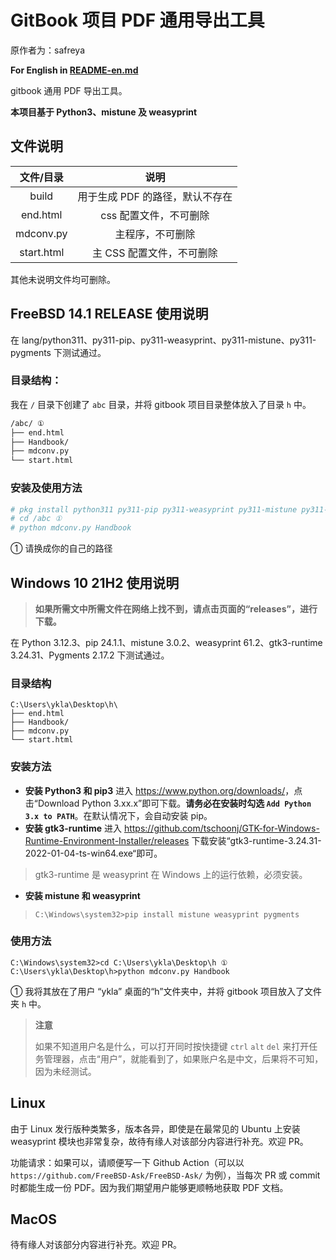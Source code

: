 # GitBook 项目 PDF 通用导出工具

原作者为：safreya

**For English in [README-en.md](./README-en.md)**

gitbook 通用 PDF 导出工具。

**本项目基于 Python3、mistune 及 weasyprint**

## 文件说明

|文件/目录|说明|
|:---:|:---:|
|build|用于生成 PDF 的路径，默认不存在|
|end.html|css 配置文件，不可删除|
|mdconv.py|主程序，不可删除|
|start.html|主 CSS 配置文件，不可删除|

其他未说明文件均可删除。

## FreeBSD 14.1 RELEASE 使用说明

在 lang/python311、py311-pip、py311-weasyprint、py311-mistune、py311-pygments 下测试通过。

### 目录结构：

我在 `/` 目录下创建了 `abc` 目录，并将 gitbook 项目目录整体放入了目录 `h` 中。

```sh
/abc/ ①
├── end.html
├── Handbook/ 
├── mdconv.py
└── start.html
```

### 安装及使用方法

```sh
# pkg install python311 py311-pip py311-weasyprint py311-mistune py311-pygments
# cd /abc ①
# python mdconv.py Handbook
```

① 请换成你的自己的路径


## Windows 10 21H2 使用说明

>**如果所需文中所需文件在网络上找不到，请点击页面的“releases”，进行下载。**


在 Python 3.12.3、pip 24.1.1、mistune 3.0.2、weasyprint 61.2、gtk3-runtime 3.24.31、Pygments 2.17.2 下测试通过。


### 目录结构

```batch
C:\Users\ykla\Desktop\h\
├── end.html
├── Handbook/ 
├── mdconv.py
└── start.html
```

### 安装方法

- **安装 Python3 和 pip3** 进入 <https://www.python.org/downloads/>，点击“Download Python 3.xx.x”即可下载。**请务必在安装时勾选 `Add Python 3.x to PATH`**。在默认情况下，会自动安装 pip。
- **安装 gtk3-runtime** 进入 <https://github.com/tschoonj/GTK-for-Windows-Runtime-Environment-Installer/releases> 下载安装“gtk3-runtime-3.24.31-2022-01-04-ts-win64.exe“即可。
>gtk3-runtime 是 weasyprint 在 Windows 上的运行依赖，必须安装。
- **安装 mistune 和 weasyprint**

>```batch
>C:\Windows\system32>pip install mistune weasyprint pygments
>```

### 使用方法

```batch
C:\Windows\system32>cd C:\Users\ykla\Desktop\h ①
C:\Users\ykla\Desktop\h>python mdconv.py Handbook
```

① 我将其放在了用户 “ykla” 桌面的“h”文件夹中，并将 gitbook 项目放入了文件夹 `h` 中。

>**注意**
>
>如果不知道用户名是什么，可以打开同时按快捷键 `ctrl` `alt` `del` 来打开任务管理器，点击“用户”，就能看到了，如果账户名是中文，后果将不可知，因为未经测试。


## Linux
 
由于 Linux 发行版种类繁多，版本各异，即使是在最常见的 Ubuntu 上安装 weasyprint 模块也非常复杂，故待有缘人对该部分内容进行补充。欢迎 PR。

功能请求：如果可以，请顺便写一下 Github Action（可以以 `https://github.com/FreeBSD-Ask/FreeBSD-Ask/` 为例），当每次 PR 或 commit 时都能生成一份 PDF。因为我们期望用户能够更顺畅地获取 PDF 文档。

## MacOS

待有缘人对该部分内容进行补充。欢迎 PR。
